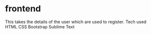 # frontend
This takes the details of the user which are used to register.
Tech used
  HTML
  CSS
  Bootstrap
  Sublime Text
